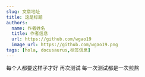 ```yaml
---
slug: 文章地址
title: 这是标题
authors:
  name: 作者姓名
  title: 作者信息
  url: https://github.com/wgao19
  image_url: https://github.com/wgao19.png
tags: [hola, docusaurus,标签信息]
---
```


每个人都要这样子才好
再次测试
每一次测试都是一次煎熬